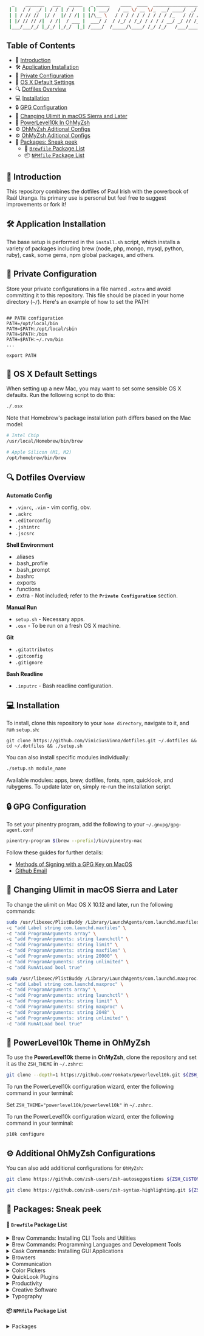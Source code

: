 ```bash
  _    _______   ___   _____   _ _____    ____  ____  __________________    ___________
 | |  / /  _/ | / / | / /   | ( ) ___/   / __ \/ __ \/_  __/ ____/  _/ /   / ____/ ___/
 | | / // //  |/ /  |/ / /| | |/\__ \   / / / / / / / / / / /_   / // /   / __/  \__ \
 | |/ // // /|  / /|  / ___ |  ___/ /  / /_/ / /_/ / / / / __/ _/ // /___/ /___ ___/ /
 |___/___/_/ |_/_/ |_/_/  |_| /____/  /_____/\____/ /_/ /_/   /___/_____/_____//____/

```

## Table of Contents

- 👋 [Introduction](#-install-the-necessary-apps)
- 🛠️ [Application Installation](#%EF%B8%8F-application-installation)
- 🔐 [Private Configuration](#%EF%B8%8F-application-installation)
- 🔧 [OS X Default Settings](#-os-x-default-settings)
- 🔍 [Dotfiles Overview](#-dotfiles-overview)
- 💻 [Installation](#-installation)
- 🔒 [GPG Configuration](#-gpg-configuration)
- 🚀 [Changing Ulimit in macOS Sierra and Later](#-changing-ulimit-in-macos-sierra-and-later)
- 🎨 [PowerLevel10k In OhMyZsh](#-powerlevel10k-theme-in-ohmyzsh)
- ⚙️ [OhMyZsh Aditional Configs](#%EF%B8%8F-additional-ohmyzsh-configurations)
- ⚙️ [OhMyZsh Aditional Configs](#%EF%B8%8F-additional-ohmyzsh-configurations)
- 🫣 [Packages: Sneak peek]()
  - 🍺 [`Brewfile` Package List]()
  - 📦 [`NPMfile` Package List]()


## 👋 Introduction
This repository combines the dotfiles of Paul Irish with the powerbook of Raúl Uranga. Its primary use is personal but feel free to suggest improvements or fork it!

## 🛠️ Application Installation

The base setup is performed in the `install.sh` script, which installs a variety of packages including brew (node, php, mongo, mysql, python, ruby), cask, some gems, npm global packages, and others.

## 🔐 Private Configuration

Store your private configurations in a file named `.extra` and avoid committing it to this repository. This file should be placed in your home directory (`~/`). Here's an example of how to set the PATH:

```shell

## PATH configuration
PATH=/opt/local/bin
PATH=$PATH:/opt/local/sbin
PATH=$PATH:/bin
PATH=$PATH:~/.rvm/bin
...

export PATH
```

## 🔧 OS X Default Settings

When setting up a new Mac, you may want to set some sensible OS X defaults. Run the following script to do this:

```bash
./.osx
```

Note that Homebrew's package installation path differs based on the Mac model:

```bash
# Intel Chip
/usr/local/Homebrew/bin/brew

# Apple Silicon (M1, M2)
/opt/homebrew/bin/brew
```

## 🔍 Dotfiles Overview

**Automatic Config**

- `.vimrc`, `.vim` - vim config, obv.
- `.ackrc`
- `.editorconfig`
- `.jshintrc`
- `.jscsrc`

**Shell Environment**

- .aliases
- .bash_profile
- .bash_prompt
- .bashrc
- .exports
- .functions
- .extra - Not included; refer to the **`Private Configuration`** section.

**Manual Run**

- `setup.sh` - Necessary apps.
- `.osx` - To be run on a fresh OS X machine.

**Git**

- `.gitattributes`
- `.gitconfig`
- `.gitignore`

**Bash Readline**

- `.inputrc` - Bash readline configuration.

## 💻 Installation

To install, clone this repository to your `home directory`, navigate to it, and run `setup.sh`:
```shell
git clone https://github.com/ViniciusVinna/dotfiles.git ~/.dotfiles && cd ~/.dotfiles && ./setup.sh
```

You can also install specific modules individually:

```bash
./setup.sh module_name
```

Available modules: apps, brew, dotfiles, fonts, npm, quicklook, and rubygems.
To update later on, simply re-run the installation script.

## 🔒 GPG Configuration

To set your pinentry program, add the following to your `~/.gnupg/gpg-agent.conf`

```bash
pinentry-program $(brew --prefix)/bin/pinentry-mac
```

Follow these guides for further details:
- [Methods of Signing with a GPG Key on MacOS](https://gist.github.com/troyfontaine/18c9146295168ee9ca2b30c00bd1b41e)
- [Github Email](https://github.com/settings/emails)

## 🚀 Changing Ulimit in macOS Sierra and Later
To change the ulimit on Mac OS X 10.12 and later, run the following commands:

```bash
sudo /usr/libexec/PlistBuddy /Library/LaunchAgents/com.launchd.maxfiles.plist \
-c "add Label string com.launchd.maxfiles" \
-c "add ProgramArguments array" \
-c "add ProgramArguments: string launchctl" \
-c "add ProgramArguments: string limit" \
-c "add ProgramArguments: string maxfiles" \
-c "add ProgramArguments: string 20000" \
-c "add ProgramArguments: string unlimited" \
-c "add RunAtLoad bool true"

sudo /usr/libexec/PlistBuddy /Library/LaunchAgents/com.launchd.maxproc.plist \
-c "add Label string com.launchd.maxproc" \
-c "add ProgramArguments array" \
-c "add ProgramArguments: string launchctl" \
-c "add ProgramArguments: string limit" \
-c "add ProgramArguments: string maxproc" \
-c "add ProgramArguments: string 2048" \
-c "add ProgramArguments: string unlimited" \
-c "add RunAtLoad bool true"
```

## 🎨 PowerLevel10k Theme in OhMyZsh

To use the **PowerLevel10k** theme in **OhMyZsh**, clone the repository and set it as the `ZSH_THEME` in `~/.zshrc`:

```bash
git clone --depth=1 https://github.com/romkatv/powerlevel10k.git ${ZSH_CUSTOM:-$HOME/.oh-my-zsh/custom}/themes/powerlevel10k
```
To run the PowerLevel10k configuration wizard, enter the following command in your terminal:

Set `ZSH_THEME="powerlevel10k/powerlevel10k"` in `~/.zshrc`.

To run the PowerLevel10k configuration wizard, enter the following command in your terminal:

```bash
p10k configure
```

## ⚙️ Additional OhMyZsh Configurations
You can also add additional configurations for `OhMyZsh`:

```bash
git clone https://github.com/zsh-users/zsh-autosuggestions ${ZSH_CUSTOM:-~/.oh-my-zsh/custom}/plugins/zsh-autosuggestions

git clone https://github.com/zsh-users/zsh-syntax-highlighting.git ${ZSH_CUSTOM:-~/.oh-my-zsh/custom}/plugins/zsh-syntax-highlighting
```

## 🫣 Packages: Sneak peek

#### 🍺 `Brewfile` Package List
<details>
  <summary>Brew Commands: Installing CLI Tools and Utilities</summary>

> - 🍺 `ack`: Search tool, optimized for programmers.
> - 🍺 `awscli`: AWS Command Line Interface.
> - 🍺 `bash`: Latest version of Bash.
> - 🍺 `bash-completion@2`: Bash completion for Homebrew formulae.
> - 🍺 `bat`: Cat(1) clone with syntax highlighting and Git integration.
> - 🍺 `gettext`: GNU internationalization (i18n) and localization (l10n) library.
> - 🍺 `bfg`: Remove large files or passwords from Git history.
> - 🍺 `brew-cask-completion`: Bash completion for Homebrew Cask.
> - 🍺 `caddy`: Fast and easy-to-use web server with automatic HTTPS.
> - 🍺 `certbot`: Tool to obtain and renew Let's Encrypt SSL certificates.
> - 🍺 `cheat`: Create and view interactive cheatsheets on the command-line.
> - 🍺 `oniguruma`: Regular expressions library.
> - 🍺 `coreutils`: GNU core utilities (prefixed with 'g' by default).
> - 🍺 `direnv`: Environment switcher for the shell.
> - 🍺 `duf`: Disk Usage/Free Utility - a more modern 'df' alternative.
> - 🍺 `dust`: More intuitive version of 'du' (disk usage).
> - 🍺 `espanso`: Text expander written in Rust.
> - 🍺 `findutils`: Collection of GNU find, xargs, and locate.
> - 🍺 `fnm`: Node.js version manager.
> - 🍺 `fzf`: Command-line fuzzy finder.
> - 🍺 `gem-completion`: Bash completion for RubyGems.
> - 🍺 `gh`: GitHub CLI.
> - 🍺 `git`: Distributed version control system.
> - 🍺 `git-delta`: Syntax-highlighting pager for Git.
> - 🍺 `git-extras`: Extra git commands.
> - 🍺 `git-filter-repo`: Rewrite repositories to modernize history and more.
> - 🍺 `git-lfs`: Git extension for versioning large files.
> - 🍺 `gnupg`: GNU Pretty Good Privacy (PGP) package.
> - 🍺 `gnupg2`: GNU Pretty Good Privacy (PGP) package.
> - 🍺 `gping`: Ping, but with a graph.
> - 🍺 `grep`: GNU grep, egrep, and fgrep.
> - 🍺 `htmlq`: Command-line HTML processor.
> - 🍺 `htop`: Improved top (interactive process viewer).
> - 🍺 `httpd`: Apache HTTP Server.
> - 🍺 `httpie`: HTTP client for the command line.
> - 🍺 `hub`: GitHub command-line tools.
> - 🍺 `ievms`: Automated installation of Microsoft IE AppCompat VMs.
> - 🍺 `python@3.9`: Latest Python 3.9 version.
> - 🍺 `libheif`: HEIF file format decoder and encoder.
> - 🍺 `imagemagick`: Image processing tools and libraries.
> - 🍺 `jq`: Command-line JSON processor.
> - 🍺 `lame`: High-quality MPEG audio layer III (MP3) encoder.
> - 🍺 `launchctl-completion`: Bash completion for launchctl.
> - 🍺 `libyaml`: YAML parser and emitter library.
> - 🍺 `mariadb`: MariaDB database server.
> - 🍺 `mas`: Mac App Store command-line interface.
> - 🍺 `miller`: Like awk, sed, cut, join, and sort for name-indexed data.
> - 🍺 `mkcert`: Create locally-trusted development certificates.
> - 🍺 `mongosh`: MongoDB shell with enhancements.
> - 🍺 `mongodb/brew/mongodb-community`: MongoDB Community Edition.
> - 🍺 `nginx`: Web server.
> - 🍺 `ngrep`: Network grep.
> - 🍺 `nss`: Mozilla Network Security Services.
> - 🍺 `openssl@3`: Cryptography and SSL/TLS Toolkit (version 3.x).
> - 🍺 `pinentry-mac`: Simple PIN-entry dialog for GnuPG.
> - 🍺 `procs`: Top-like utility for monitoring processes.
> - 🍺 `pyenv-virtualenv`: Python version management.
> - 🍺 `rbenv`: Ruby version management.
> - 🍺 `rename`: Perl-powered file rename script.
> - 🍺 `ripgrep`: Line-oriented search tool.
> - 🍺 `screen`: Terminal multiplexer.
> - 🍺 `sd`: Intuitive find & replace CLI.
> - 🍺 `speedtest-cli`: Command-line interface for testing internet bandwidth.
> - 🍺 `packer`: Tool to build, change, and version infrastructure.
> - 🍺 `terraform`: Tool to build, change, and version infrastructure.
> - 🍺 `thefuck`: Magnificent app that corrects your previous console command.
> - 🍺 `tree`: Display directory tree, in color.
> - 🍺 `tig`: Text-mode interface for Git repositories.
> - 🍺 `vim`: Improved version of the standard Unix text editor.
> - 🍺 `volta`: JavaScript tool manager.
> - 🍺 `watchman`: File system watcher.
> - 🍺 `tldr`: Simplified and community-driven man pages.
> - 🍺 `wget`: Internet file retriever.
> - 🍺 `yarn`: Fast, reliable, and secure dependency management.
> - 🍺 `yarn-completion`: Bash completion for Yarn.
> - 🍺 `yt-dlp`: YouTube-DL fork with additional features and fixes.
> - 🍺 `zoxide`: Fast, flexible directory jumper.
</details>


<details>
  <summary>Brew Commands: Programming Languages and Development Tools</summary>

> - 🍺 `clojure`: Clojure programming language, a dynamic, general-purpose language, combining the approachability and interactive development of a scripting language with an efficient and robust infrastructure for multithreaded programming.
> - 🍺 `elixir`: Elixir programming language, a dynamic, functional language designed for building scalable and maintainable applications, leveraging the Erlang VM, known for running low-latency, distributed, and fault-tolerant systems.
> - 🍺 `ruby`: Ruby programming language.
> - 🍺 `lua`: Lua programming language.
> - 🍺 `node`: Node.js JavaScript runtime.
> - 🍺 `go`: Go programming language.
> - 🍺 `typescript`: Language for application-scale JavaScript development.
> - 🍺 `rust`: Rust programming language.
> - 🍺 `php`: Latest PHP version.
> - 🍺 `python`: Latest Python version.
> - 🍺 `deno`: Secure runtime for JavaScript and TypeScript.
> - 🍺 `composer`: Dependency Manager for PHP.
> - 🍺 `wp-cli`: Command-line interface for WordPress.
> - 🍺 `mongosh`: MongoDB Shell: An interactive JavaScript interface to MongoDB, enabling you to query and update data as well as perform administrative operations.
> - 🍺 `elixir-ls`: Elixir language server: An implementation of Microsoft's Language Server Protocol for the Elixir programming language, providing features like auto-completion, go to definition, and error checking to editors that support it.
> - 🍺 `mongodb/brew/mongodb-community`: MongoDB Community Edition.
> - 🍺 `mariadb`: Drop-in replacement for MySQL.
</details>


<details>
  <summary>Cask Commands: Installing GUI Applications</summary>

> - 🍺 `iterm2`: Terminal emulator.
> - 🍺 `postman`: Collaboration platform for API development.
> - 🍺 `insomnia`: HTTP and GraphQL Client.
> - 🍺 `little-snitch`: Host-based application firewall.
> - 🍺 `tower`: Git client focusing on power and productivity.
> - 🍺 `robo-3t`: MongoDB management tool.
> - 🍺 `postgresql`: Object-relational database system.
> - 🍺 `anaconda`: Distribution of the Python and R programming languages for scientific computing.
> - 🍺 `sequel-pro`: MySQL/MariaDB database management platform.
> - 🍺 `mysqlworkbench`: Visual tool to design, develop, and administer MySQL servers.
> - 🍺 `robo-3t`: MongoDB management tool.
> - 🍺 `arduino`: Electronics prototyping platform.
> - 🍺 `visual-studio-code`: Open-source code editor.
> - 🍺 `lastpass`: Password manager.
</details>

<details>
  <summary>Browsers</summary>

> - 🍺 `chromium`: Chromium: An open-source web browser project from which Google Chrome draws its source code.
> - 🍺 `microsoft-edge`: Microsoft Edge: Microsoft's fast, secure, and modern web browser built on the open-source Chromium project.
> - 🍺 `firefox`: Firefox: Mozilla's popular open-source web browser known for its speed, lightness, and add-on community.
> - 🍺 `firefox-developer-edition`: Firefox Developer Edition: Offers the latest features and tools you need to build for the open web; includes experimental features such as the Multi-line Console Editor and WebSocket Inspector.
> - 🍺 `google-chrome`: Google Chrome: Google's web browser, known for its speed and simplicity.
</details>

<details>
  <summary>Communication</summary>

> - 🍺 `discord`: Discord: All-in-one voice, video, and text chat for gamers that's free, secure, and works on both your desktop and phone.
> - 🍺 `slack`: Slack: A collaboration hub.
> - 🍺 `gather`: Gather: A gamified collaboration hub.
> - 🍺 `fig`: Fig is a command-line utility designed to enhance and improve the user experience when working with the terminal.
> - 🍺 `github`: Git GUI.
> - 🍺 `staruml`: Software modeler.
> - 🍺 `xampp`: Apache distribution containing MySQL, PHP, and Perl.
> - 🍺 `synergy-core`: Synergy, the keyboard and mouse sharing tool.
> - 🍺 `shuttle`: Simple shortcut menu.
> - 🍺 `alfred`: Application launcher and productivity software.
> - 🍺 `browserstacklocal`: Test localhost and staging websites.
> - 🍺 `authy`: Two-factor authentication software.
> - 🍺 `cyberduck`: Server and cloud storage browser.
> - 🍺 `qlcolorcode`: QuickLook plug-in that renders source code with syntax highlighting.
> - 🍺 `gettext`: GNU internationalization (i18n) and localization (l10n) library.
> - 🍺 `graphql-playground`: GraphQL IDE for better development workflows.
> - 🍺 `imageoptim`: Tool to optimize images to a smaller size.
> - 🍺 `jetbrains-toolbox`: JetBrains tools manager.
> - 🍺 `kindle`: Interface for reading and syncing eBooks.
> - 🍺 `notion`: App to write, plan, collaborate, and get organized.
> - 🍺 `pixelsnap`: Screen measuring tool.
</details>


<details>
  <summary>Color Pickers</summary>

> - 🍺 `colorpicker-materialdesign`: Material Design Color Picker: A color picker built by Google that helps you choose colors according to Material Design guidelines.
> - 🍺 `colorpicker-propicker`: Propicker: A macOS color picker app that provides many different ways to pick color and copy it directly into the clipboard.
> - 🍺 `colorpicker-skalacolor`: Skala Color: A compact and feature-rich macOS color picker that works with a huge variety of formats, covering everything you’re likely to need for web, iOS, Android, and macOS development.
</details>


<details>
  <summary>QuickLook Plugins</summary>

> - 🍺 `qlimagesize`: Display image info and preview unsupported formats in QuickLook.
> - 🍺 `qlmarkdown`: QuickLook generator for Markdown files.
> - 🍺 `qlprettypatch`: QLPrettyPatch.
> - 🍺 `quicklook-csv`: QuickLook plugin for CSV files.
> - 🍺 `quicklook-json`: QuickLook plugin for JSON files.
</details>

<details>
  <summary>Productivity</summary>

> - 🍺 `raycast`: Control your tools with a few keystrokes.
> - 🍺 `suspicious-package`: Suspicious Package: An application that allows you to inspect the contents of a macOS Installer package (.pkg) before you install it to ensure it doesn't contain anything unexpected or malicious.
> - 🍺 `swiftbar`: Menu bar customization tool.
> - 🍺 `taskade`: Task manager for teams.
> - 🍺 `the-unarchiver`: Unpacks archive files.
> - 🍺 `vanilla`: Tool to hide menu bar icons.
</details>

<details>
  <summary>Creative Software</summary>

> - 🍺 `adobe-creative-cloud`: Collection of apps and services for photography, design, video, web, and UX.

</details>

<details>
  <summary>Typography</summary>

> - 🍺 `font-dejavu-sans-mono-for-powerline`: DejaVu Sans Mono font with Powerline support.
> - 🍺 `font-fira-code-nerd-font`: Fira Code Nerd Font.
> - 🍺 `font-inconsolata`: Inconsolata font.
> - 🍺 `font-inconsolata-dz-for-powerline`: Inconsolata Dz font with Powerline support.
> - 🍺 `font-inconsolata-for-powerline`: Inconsolata font with Powerline support.
> - 🍺 `font-jetbrains-mono`: JetBrains Mono font.
> - 🍺 `font-jetbrains-mono-nerd-font`: JetBrains Mono Nerd Font.
> - 🍺 `font-source-code-pro`: Source Code Pro font.
> - 🍺 `font-source-code-pro-for-powerline`: Source Code Pro font with Powerline support.
> - 🍺 `font-ubuntu`: Ubuntu font.
</details>

#### 📦 `NPMfile` Package List

<details>
  <summary>Packages</summary>

> - 📦 **@types/node**: TypeScript definitions for Node.js.
> - 📦 **aws-sdk**: AWS SDK for JavaScript.
> - 📦 **aws4**: Sign AWS requests with signature version 4.
> - 📦 **bundle-phobia-cli**: Check the size of an NPM package before installing it.
> - 📦 **check-side-effects**: Detect side effects in JavaScript modules.
> - 📦 **codesandbox**: Online code editor tailored for web application development.
> - 📦 **corepack**: Zero-configuration JavaScript monorepo and workspace manager.
> - 📦 **create-next-app**: Create a new Next.js app.
> - 📦 **depcheck**: Check for unused dependencies.
> - 📦 **expo-cli**: Command-line interface for Expo, a framework for building universal applications.
> - 📦 **firebase-tools**: CLI to interact with Firebase services.
> - 📦 **gitbook-cli**: Create and publish beautiful books using Git and Markdown.
> - 📦 **graphqurl**: cURL for GraphQL, a command-line tool for making GraphQL queries.
> - 📦 **hopa**: Simplified HTTP requests using promises.
> - 📦 **iectrl**: Interact with Internet Explorer instances programmatically.
> - 📦 **jscodeshift**: Toolkit for running codemods over multiple JavaScript files.
> - 📦 **json**: JSON command-line tool.
> - 📦 **netlify-cli**: Command-line interface for Netlify, a web hosting and serverless backend service.
> - 📦 **node-dev**: Monitor and restart a Node.js application on file changes.
> - 📦 **nodemon**: Monitor and automatically restart a Node.js application on file changes.
> - 📦 **np**: Better npm publish.
> - 📦 **npm-check-updates**: Check for updates of npm packages.
> - 📦 **npm-consider**: Analyze dependencies in npm projects.
> - 📦 **npm-link-up**: Interactive npm link.
> - 📦 **ntl**: Interactive CLI for running npm scripts.
> - 📦 **package-size**: Display the size of an npm package.
> - 📦 **pm2**: Advanced process manager for Node.js applications.
> - 📦 **prettier**: Opinionated code formatter.
> - 📦 **release**: Automate versioning and changelog generation.
> - 📦 **serve**: Static file server.
> - 📦 **serverless**: Framework for building serverless applications.
> - 📦 **source-map-explorer**: Analyze and visualize the size of JavaScript bundles.
> - 📦 **surge**: Static web publishing for Front-End Developers.
> - 📦 **svgo**: Node.js tool for optimizing SVG files.
> - 📦 **tldr**: Simplified and community-driven man pages.
> - 📦 **ts-node**: TypeScript execution and REPL for Node.js.
> - 📦 **tsm**: Simple and fast module bundler for TypeScript projects.
> - 📦 **tsx**: TypeScript transformer for JSX syntax.
> - 📦 **typescript**: TypeScript language.
> - 📦 **uuid**: Generate RFC-compliant UUIDs.
> - 📦 **vercel**: Deploy websites and web apps with ease.
> - 📦 **webpack-bundle-analyzer**: Visualize the size of webpack output files.
</details>